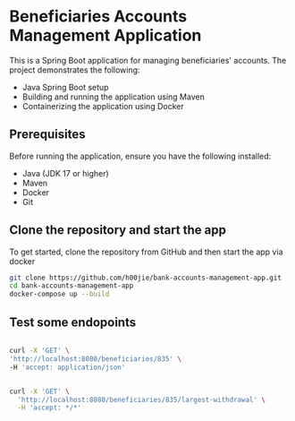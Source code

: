 # Beneficiaries Accounts Management Application

This is a Spring Boot application for managing beneficiaries' accounts. The project demonstrates the following:

- Java Spring Boot setup
- Building and running the application using Maven
- Containerizing the application using Docker

## Prerequisites

Before running the application, ensure you have the following installed:

- Java (JDK 17 or higher)
- Maven
- Docker
- Git

## Clone the repository and start the app

To get started, clone the repository from GitHub and then start the app via docker

```bash
git clone https://github.com/h00jie/bank-accounts-management-app.git
cd bank-accounts-management-app
docker-compose up --build
```

## Test some endopoints

```bash

curl -X 'GET' \
'http://localhost:8080/beneficiaries/835' \
-H 'accept: application/json'


curl -X 'GET' \
  'http://localhost:8080/beneficiaries/835/largest-withdrawal' \
  -H 'accept: */*'

```

